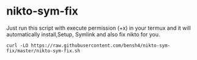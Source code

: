 # nikto-sym-fix
Just run this script with execute permission (+x) in your termux and it will automatically install,Setup, Symlink and also fix nikto for you.

```curl -LO https://raw.githubusercontent.com/bensh4/nikto-sym-fix/master/nikto-sym-fix.sh```